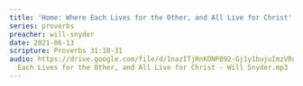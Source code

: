 ```yaml
---
title: 'Home: Where Each Lives for the Other, and All Live for Christ'
series: proverbs
preacher: will-snyder
date: 2021-06-13
scripture: Proverbs 31:10-31
audio: https://drive.google.com/file/d/1nazITjRnKONP892-Gj1y1bujuImzVRu8/view
  Each Lives for the Other, and All Live for Christ - Will Snyder.mp3
---
```

